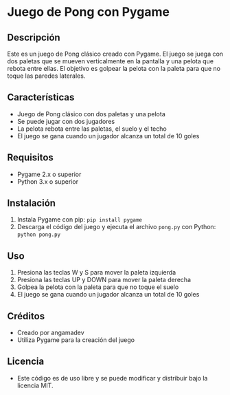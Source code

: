 # Juego de Pong con Pygame

## Descripción

Este es un juego de Pong clásico creado con Pygame. El juego se juega con dos paletas que se mueven verticalmente en la pantalla y una pelota que rebota entre ellas. El objetivo es golpear la pelota con la paleta para que no toque las paredes laterales.

## Características

* Juego de Pong clásico con dos paletas y una pelota
* Se puede jugar con dos jugadores
* La pelota rebota entre las paletas, el suelo y el techo
* El juego se gana cuando un jugador alcanza un total de 10 goles

## Requisitos

* Pygame 2.x o superior
* Python 3.x o superior

## Instalación

1. Instala Pygame con pip: `pip install pygame`
2. Descarga el código del juego y ejecuta el archivo `pong.py` con Python: `python pong.py`

## Uso

1. Presiona las teclas W y S para mover la paleta izquierda
2. Presiona las teclas UP y DOWN para mover la paleta derecha
3. Golpea la pelota con la paleta para que no toque el suelo
4. El juego se gana cuando un jugador alcanza un total de 10 goles

## Créditos

* Creado por angamadev
* Utiliza Pygame para la creación del juego

## Licencia

* Este código es de uso libre y se puede modificar y distribuir bajo la licencia MIT.
